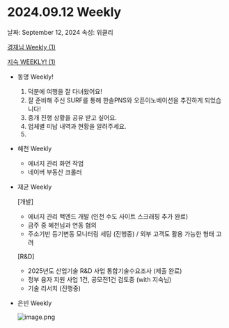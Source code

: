# 2024.09.12 Weekly

날짜: September 12, 2024
속성: 위클리

[경재님 Weekly (1)](%E1%84%80%E1%85%A7%E1%86%BC%E1%84%8C%E1%85%A2%E1%84%82%E1%85%B5%E1%86%B7%20Weekly%20(1)%20157e98ce7f7180d9a4f5d2a95440d898.md)

[지숙 WEEKLY! (1)](%E1%84%8C%E1%85%B5%E1%84%89%E1%85%AE%E1%86%A8%20WEEKLY!%20(1)%20157e98ce7f71806ab546c4bc92f07d5b.md)

- 동명 Weekly!
    1. 덕분에 여행을 잘 다녀왔어요!
    2. 잘 준비해 주신 SURF를 통해 한솔PNS와 오픈이노베이션을 추진하게 되었습니다!
    3. 중개 진행 상황을 공유 받고 싶어요. 
    4. 업체별 미납 내역과 현황을 알려주세요. 
    5. 
- 혜천 Weekly
    - 에너지 관리 화면 작업
    - 네이버 부동산 크롤러
- 재균 Weekly
    
    [개발]
    - 에너지 관리 백엔드 개발 (인천 수도 사이트 스크래핑 추가 완료)
    - 금주 중 혜천님과 연동 협의
    - 주소기반 등기변동 모니터링 세팅 (진행중) / 외부 고객도 활용 가능한 형태 고려
    
    [R&D]
    
    - 2025년도 산업기술 R&D 사업 통합기술수요조사 (제출 완료)
    - 정부 융자 지원 사업 1건, 공모전1건 검토중 (with 지숙님)
    - 기술 리서치 (진행중)
    
- 은빈 Weekly
    
    ![image.png](image%205.png)